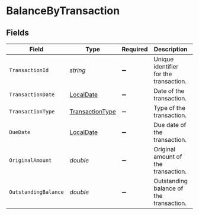 # BalanceByTransaction


## Fields

| Field                                                               | Type                                                                | Required                                                            | Description                                                         | Example                                                             |
| ------------------------------------------------------------------- | ------------------------------------------------------------------- | ------------------------------------------------------------------- | ------------------------------------------------------------------- | ------------------------------------------------------------------- |
| `TransactionId`                                                     | *string*                                                            | :heavy_minus_sign:                                                  | Unique identifier for the transaction.                              | INV-1001                                                            |
| `TransactionDate`                                                   | [LocalDate](https://nodatime.org/3.1.x/api/NodaTime.LocalDate.html) | :heavy_minus_sign:                                                  | Date of the transaction.                                            | 2024-01-15                                                          |
| `TransactionType`                                                   | [TransactionType](../../Models/Components/TransactionType.md)       | :heavy_minus_sign:                                                  | Type of the transaction.                                            | invoice                                                             |
| `DueDate`                                                           | [LocalDate](https://nodatime.org/3.1.x/api/NodaTime.LocalDate.html) | :heavy_minus_sign:                                                  | Due date of the transaction.                                        | 2024-02-15                                                          |
| `OriginalAmount`                                                    | *double*                                                            | :heavy_minus_sign:                                                  | Original amount of the transaction.                                 | 1000                                                                |
| `OutstandingBalance`                                                | *double*                                                            | :heavy_minus_sign:                                                  | Outstanding balance of the transaction.                             | 800                                                                 |